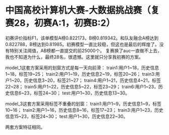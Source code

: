 # 中国高校计算机大赛-大数据挑战赛（复赛28，初赛A:1，初赛B:2）
初赛评价指标F1，该单模型A榜0.822173，B榜0.819342。和队友融合A榜达到0.822788，B榜达到0.81985。初赛模型一直比较稳，但这也是最后的辉煌了。没有特别关注阈值，AB榜都一直提交的前25000个。
复赛换了auc一直做不上去，我也不知道为什么，最终28名，很遗憾。这里就只分享我初赛的方案。

model_1这套方案采用的划窗方式是每一天向前滑：
train1:用户1~18，历史信息1~18，标签19~25；
train2:用户1~19，历史信息2~19，标签20~26；
train3:用户1~20，历史信息3~20，标签21~27；
train4:用户1~21，历史信息4~21，标签22~28；
train5:用户1~22，历史信息5~22，标签23~29；
train6:用户1~23，历史信息6~23，标签24~30；
test:用户1~30，历史信息13~30。

model_3这套方案采用标签不重叠的划窗：
train1:用户1~9，历史信息1~9，标签10~16；
train2:用户1~16，历史信息8~16，标签17~23；
train3:用户1~23，历史信息15~23，标签24~30；
test:用户1~30，历史信息22~30。

两套方案特征相同。

